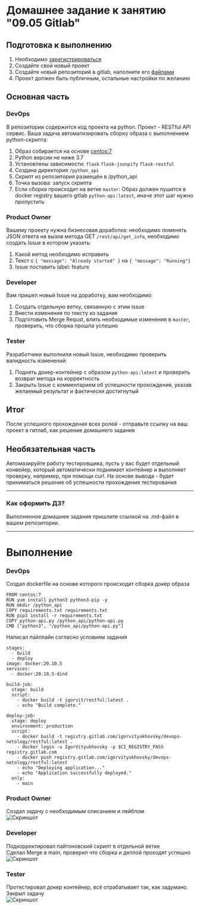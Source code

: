 # Домашнее задание к занятию "09.05 Gitlab"

## Подготовка к выполнению

1. Необходимо [зарегистрироваться](https://about.gitlab.com/free-trial/)
2. Создайте свой новый проект
3. Создайте новый репозиторий в gitlab, наполните его [файлами](./repository)
4. Проект должен быть публичным, остальные настройки по желанию

## Основная часть

### DevOps

В репозитории содержится код проекта на python. Проект - RESTful API сервис. Ваша задача автоматизировать сборку образа с выполнением python-скрипта:
1. Образ собирается на основе [centos:7](https://hub.docker.com/_/centos?tab=tags&page=1&ordering=last_updated)
2. Python версии не ниже 3.7
3. Установлены зависимости: `flask` `flask-jsonpify` `flask-restful`
4. Создана директория `/python_api`
5. Скрипт из репозитория размещён в /python_api
6. Точка вызова: запуск скрипта
7. Если сборка происходит на ветке `master`: Образ должен пушится в docker registry вашего gitlab `python-api:latest`, иначе этот шаг нужно пропустить

### Product Owner

Вашему проекту нужна бизнесовая доработка: необходимо поменять JSON ответа на вызов метода GET `/rest/api/get_info`, необходимо создать Issue в котором указать:
1. Какой метод необходимо исправить
2. Текст с `{ "message": "Already started" }` на `{ "message": "Running"}`
3. Issue поставить label: feature

### Developer

Вам пришел новый Issue на доработку, вам необходимо:
1. Создать отдельную ветку, связанную с этим issue
2. Внести изменения по тексту из задания
3. Подготовить Merge Requst, влить необходимые изменения в `master`, проверить, что сборка прошла успешно


### Tester

Разработчики выполнили новый Issue, необходимо проверить валидность изменений:
1. Поднять докер-контейнер с образом `python-api:latest` и проверить возврат метода на корректность
2. Закрыть Issue с комментарием об успешности прохождения, указав желаемый результат и фактически достигнутый

## Итог

После успешного прохождения всех ролей - отправьте ссылку на ваш проект в гитлаб, как решение домашнего задания

## Необязательная часть

Автомазируйте работу тестировщика, пусть у вас будет отдельный конвейер, который автоматически поднимает контейнер и выполняет проверку, например, при помощи curl. На основе вывода - будет приниматься решение об успешности прохождения тестирования

---

### Как оформить ДЗ?

Выполненное домашнее задание пришлите ссылкой на .md-файл в вашем репозитории.

---

# Выполнение

### DevOps
Создал dockerfile на основе которого происходит сборка докер образа  
```
FROM centos:7
RUN yum install python3 python3-pip -y
RUN mkdir /python_api
COPY requirements.txt requirements.txt
RUN pip3 install -r requirements.txt
COPY python-api.py /python_api/python-api.py
CMD ["python3", "/python_api/python-api.py"]
```
Написал пайплайн согласно условиям задания  
```
stages:          
  - build
  - deploy
image: docker:20.10.5
services:
  - docker:20.10.5-dind

build-job:       
  stage: build
  script:
    - docker build -t igorvit/restful:latest .
    - echo "Build complete."

deploy-job:      
  stage: deploy  
  environment: production
  script:
    - docker build -t registry.gitlab.com/igorvityukhovsky/devops-netology/restful:latest .
    - docker login -u IgorVityukhovsky -p $CI_REGISTRY_PASS registry.gitlab.com
    - docker push registry.gitlab.com/igorvityukhovsky/devops-netology/restful:latest
    - echo "Deploying application..."
    - echo "Application successfully deployed."
  only:
    - main
```

### Product Owner
Создал задачу с необходимым описанием и лейблом  
![Скриншот](https://i.ibb.co/kxyyKwK/Screenshot-from-2023-01-09-16-50-01.png)
### Developer
Подкорректировал пайтоновский скрипт в отдельной ветке  
Сделал Merge в main, проверил что сборка и деплой проходят успешно  
![Скриншот](https://i.ibb.co/LrBRdsZ/Screenshot-from-2023-01-09-16-52-21.png)
### Tester
Протестировал докер контейнер, всё отрабатывает так, как задумано.  
Закрыл задачу  
![Скриншот](https://i.ibb.co/wg3qx3k/Screenshot-from-2023-01-05-15-14-02.png)
